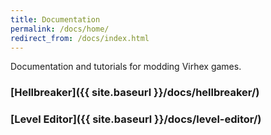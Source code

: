 ```yaml
---
title: Documentation
permalink: /docs/home/
redirect_from: /docs/index.html
---
```


Documentation and tutorials for modding Virhex games.

### [Hellbreaker]({{ site.baseurl }}/docs/hellbreaker/)
### [Level Editor]({{ site.baseurl }}/docs/level-editor/)